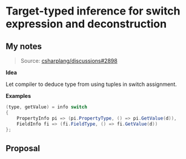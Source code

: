 # Target-typed inference for switch expression and deconstruction

## My notes

> Source:
> [csharplang/discussions#2898](https://github.com/dotnet/csharplang/discussions/2898)

**Idea**

Let compiler to deduce type from using tuples in switch assignment.

**Examples**

```c#
(type, getValue) = info switch
{
    PropertyInfo pi => (pi.PropertyType, () => pi.GetValue(d)),
    FieldInfo fi => (fi.FieldType, () => fi.GetValue(d))
};
```

## Proposal
